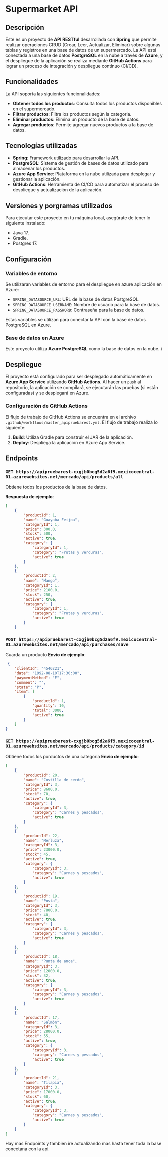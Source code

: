# Supermarket API

## Descripción

Este es un proyecto de **API RESTful** desarrollada con **Spring** que permite realizar operaciones CRUD (Crear, Leer, Actualizar, Eliminar) sobre algunas tablas y registros en una base de datos de un supermercado. La API está conectada a una base de datos **PostgreSQL** en la nube a través de **Azure**, y el despliegue de la aplicación se realiza mediante **GitHub Actions** para lograr un proceso de integración y despliegue continuo (CI/CD).


## Funcionalidades

La API soporta las siguientes funcionalidades:

- **Obtener todos los productos**: Consulta todos los productos disponibles en el supermercado.
- **Filtrar productos**: Filtra los productos según la categoria.
- **Eliminar productos**: Elimina un producto de la base de datos.
- **Agregar productos**: Permite agregar nuevos productos a la base de datos.

## Tecnologías utilizadas

- **Spring**: Framework utilizado para desarrollar la API.
- **PostgreSQL**: Sistema de gestión de bases de datos utilizado para almacenar los productos.
- **Azure App Service**: Plataforma en la nube utilizada para desplegar y gestionar la aplicación.
- **GitHub Actions**: Herramienta de CI/CD para automatizar el proceso de despliegue y actualización de la aplicación.

## Versiones y porgramas utilizados

Para ejecutar este proyecto en tu máquina local, asegúrate de tener lo siguiente instalado:

- Java 17.
- Gradle.
- Postgres 17.

## Configuración

### Variables de entorno

Se utilizaran variables de entorno para el despliegue en azure aplicación en Azure:

- `SPRING_DATASOURCE_URL`: URL de la base de datos PostgreSQL.
- `SPRING_DATASOURCE_USERNAME`: Nombre de usuario para la base de datos.
- `SPRING_DATASOURCE_PASSWORD`: Contraseña para la base de datos.

Estas variables se utilizan para conectar la API con la base de datos PostgreSQL en Azure.

### Base de datos en Azure

Este proyecto utiliza **Azure PostgreSQL** como la base de datos en la nube. \

## Despliegue

El proyecto está configurado para ser desplegado automáticamente en **Azure App Service** utilizando **GitHub Actions**. Al hacer un `push` al repositorio, la aplicación se compilará, se ejecutarán las pruebas (si están configuradas) y se desplegará en Azure.

### Configuración de GitHub Actions

El flujo de trabajo de GitHub Actions se encuentra en el archivo `.github/workflows/master_apipruebarest.yml`. El flujo de trabajo realiza lo siguiente:

1. **Build**: Utiliza Gradle para construir el JAR de la aplicación.
2. **Deploy**: Despliega la aplicación en Azure App Service.

## Endpoints

### `GET https://apipruebarest-cxgjb0bcg5d2a6f9.mexicocentral-01.azurewebsites.net/mercado/api/products/all`

Obtiene todos los productos de la base de datos.

**Respuesta de ejemplo**:

```json
[
    {
        "productId": 1,
        "name": "Guayaba Feijoa",
        "categoryId": 1,
        "price": 300.0,
        "stock": 500,
        "active": true,
        "category": {
            "categoryId": 1,
            "category": "Frutas y verduras",
            "active": true
        }
    },
    {
        "productId": 2,
        "name": "Mango",
        "categoryId": 1,
        "price": 2100.0,
        "stock": 250,
        "active": true,
        "category": {
            "categoryId": 1,
            "category": "Frutas y verduras",
            "active": true
        }
    }
```

### `POST https://apipruebarest-cxgjb0bcg5d2a6f9.mexicocentral-01.azurewebsites.net/mercado/api/purchases/save`
Guarda un producto
**Envio de ejemplo**:

```json
 {
    "clientId": "4546221",
    "date": "1992-08-10T17:30:00",
    "paymentMethod": "E",
    "comment": "",
    "state": "P",
    "item": [
        {
            "productId": 1,
            "quantity": 10,
            "total": 3000,
            "active": true
        }
    ]
}
```
### `GET https://apipruebarest-cxgjb0bcg5d2a6f9.mexicocentral-01.azurewebsites.net/mercado/api/products/category/id`
Obtiene todos los porductos de una categoria
**Envio de ejemplo**:

```json
[
    {
        "productId": 20,
        "name": "Costilla de cerdo",
        "categoryId": 3,
        "price": 8600.0,
        "stock": 70,
        "active": true,
        "category": {
            "categoryId": 3,
            "category": "Carnes y pescados",
            "active": true
        }
    },
    {
        "productId": 22,
        "name": "Merluza",
        "categoryId": 3,
        "price": 23000.0,
        "stock": 45,
        "active": true,
        "category": {
            "categoryId": 3,
            "category": "Carnes y pescados",
            "active": true
        }
    },
    {
        "productId": 19,
        "name": "Posta",
        "categoryId": 3,
        "price": 7800.0,
        "stock": 40,
        "active": true,
        "category": {
            "categoryId": 3,
            "category": "Carnes y pescados",
            "active": true
        }
    },
    {
        "productId": 18,
        "name": "Punta de anca",
        "categoryId": 3,
        "price": 12000.0,
        "stock": 32,
        "active": true,
        "category": {
            "categoryId": 3,
            "category": "Carnes y pescados",
            "active": true
        }
    },
    {
        "productId": 17,
        "name": "Salmón",
        "categoryId": 3,
        "price": 28000.0,
        "stock": 55,
        "active": true,
        "category": {
            "categoryId": 3,
            "category": "Carnes y pescados",
            "active": true
        }
    },
    {
        "productId": 21,
        "name": "Tilapia",
        "categoryId": 3,
        "price": 17000.0,
        "stock": 60,
        "active": true,
        "category": {
            "categoryId": 3,
            "category": "Carnes y pescados",
            "active": true
        }
    }
]
```
Hay mas Endpoints y tambien ire actualizando mas hasta tener toda la base conectana con la api.



